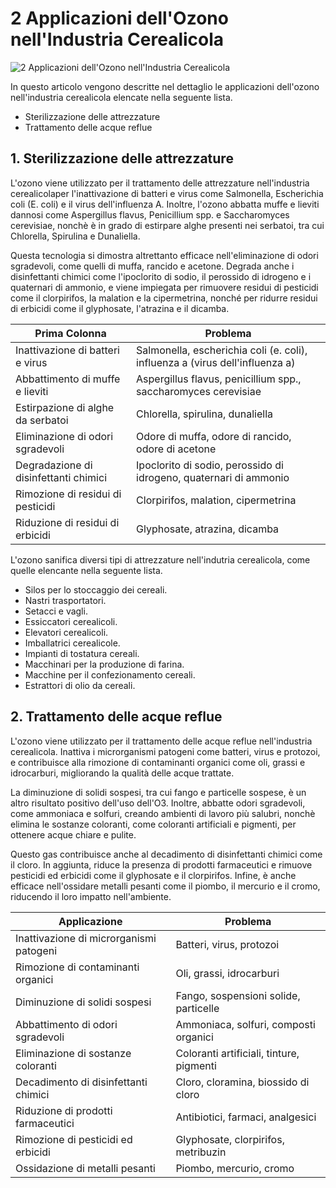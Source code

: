 # 2 Applicazioni dell'Ozono nell'Industria Cerealicola 

![2 Applicazioni dell'Ozono nell'Industria Cerealicola](/assets/images/cerealicola-applicazioni-featured.jpg "2 Applicazioni dell'Ozono nell'Industria Cerealicola")



In questo articolo vengono descritte nel dettaglio le applicazioni dell'ozono nell'industria cerealicola elencate nella seguente lista.

- Sterilizzazione delle attrezzature
- Trattamento delle acque reflue

## 1. Sterilizzazione delle attrezzature

L'ozono viene utilizzato per il trattamento delle attrezzature nell'industria cerealicolaper l'inattivazione di batteri e virus come Salmonella, Escherichia coli (E. coli) e il virus dell'influenza A. Inoltre, l'ozono abbatta muffe e lieviti dannosi come Aspergillus flavus, Penicillium spp. e Saccharomyces cerevisiae, nonchè è in grado di estirpare alghe presenti nei serbatoi, tra cui Chlorella, Spirulina e Dunaliella.

Questa tecnologia si dimostra altrettanto efficace nell'eliminazione di odori sgradevoli, come quelli di muffa, rancido e acetone. Degrada anche i disinfettanti chimici come l'ipoclorito di sodio, il perossido di idrogeno e i quaternari di ammonio, e viene impiegata per rimuovere residui di pesticidi come il clorpirifos, la malation e la cipermetrina, nonché per ridurre residui di erbicidi come il glyphosate, l'atrazina e il dicamba.

| Prima Colonna | Problema | 
| --- | --- |
| Inattivazione di batteri e virus | Salmonella, escherichia coli (e. coli), influenza a (virus dell'influenza a) |
| Abbattimento di muffe e lieviti | Aspergillus flavus, penicillium spp., saccharomyces cerevisiae |
| Estirpazione di alghe da serbatoi | Chlorella, spirulina, dunaliella |
| Eliminazione di odori sgradevoli | Odore di muffa, odore di rancido, odore di acetone |
| Degradazione di disinfettanti chimici | Ipoclorito di sodio, perossido di idrogeno, quaternari di ammonio |
| Rimozione di residui di pesticidi | Clorpirifos, malation, cipermetrina |
| Riduzione di residui di erbicidi | Glyphosate, atrazina, dicamba |

L'ozono sanifica diversi tipi di attrezzature nell'indutria cerealicola, come quelle elencante nella seguente lista.

- Silos per lo stoccaggio dei cereali.
- Nastri trasportatori.
- Setacci e vagli.
- Essiccatori cerealicoli.
- Elevatori cerealicoli.
- Imballatrici cerealicole.
- Impianti di tostatura cereali.
- Macchinari per la produzione di farina.
- Macchine per il confezionamento cereali.
- Estrattori di olio da cereali.

## 2. Trattamento delle acque reflue

L'ozono viene utilizzato per il trattamento delle acque reflue nell'industria cerealicola. Inattiva i microrganismi patogeni come batteri, virus e protozoi, e contribuisce alla rimozione di contaminanti organici come oli, grassi e idrocarburi, migliorando la qualità delle acque trattate. 

La diminuzione di solidi sospesi, tra cui fango e particelle sospese, è un altro risultato positivo dell'uso dell'O3. Inoltre, abbatte odori sgradevoli, come ammoniaca e solfuri, creando ambienti di lavoro più salubri, nonchè elimina le sostanze coloranti, come coloranti artificiali e pigmenti, per ottenere acque chiare e pulite. 

Questo gas contribuisce anche al decadimento di disinfettanti chimici come il cloro. In aggiunta, riduce la presenza di prodotti farmaceutici e rimuove pesticidi ed erbicidi come il glyphosate e il clorpirifos. Infine, è anche efficace nell'ossidare metalli pesanti come il piombo, il mercurio e il cromo, riducendo il loro impatto nell'ambiente.

| Applicazione | Problema | 
| --- | --- |
| Inattivazione di microrganismi patogeni | Batteri, virus, protozoi |
| Rimozione di contaminanti organici | Oli, grassi, idrocarburi |
| Diminuzione di solidi sospesi | Fango, sospensioni solide, particelle |
| Abbattimento di odori sgradevoli | Ammoniaca, solfuri, composti organici |
| Eliminazione di sostanze coloranti | Coloranti artificiali, tinture, pigmenti |
| Decadimento di disinfettanti chimici | Cloro, cloramina, biossido di cloro |
| Riduzione di prodotti farmaceutici | Antibiotici, farmaci, analgesici |
| Rimozione di pesticidi ed erbicidi | Glyphosate, clorpirifos, metribuzin |
| Ossidazione di metalli pesanti | Piombo, mercurio, cromo |

